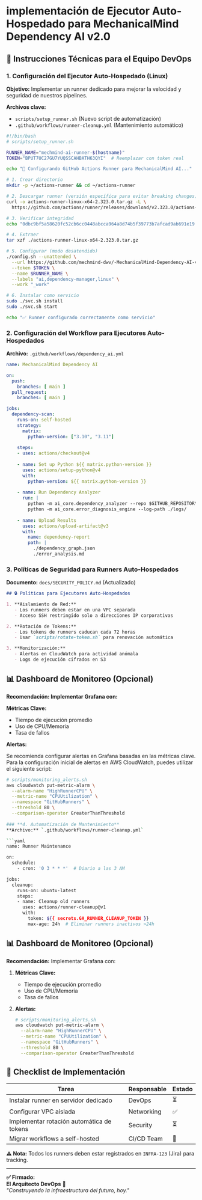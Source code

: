 # **implementación de Ejecutor Auto-Hospedado para MechanicalMind Dependency AI v2.0**

## **📌 Instrucciones Técnicas para el Equipo DevOps**

### **1. Configuración del Ejecutor Auto-Hospedado (Linux)**
**Objetivo:** Implementar un runner dedicado para mejorar la velocidad y seguridad de nuestros pipelines.

**Archivos clave:**
- `scripts/setup_runner.sh` (Nuevo script de automatización)
- `.github/workflows/runner-cleanup.yml` (Mantenimiento automático)

```bash
#!/bin/bash
# scripts/setup_runner.sh

RUNNER_NAME="mechmind-ai-runner-$(hostname)"
TOKEN="BPUT7UC27GU7YUQSSCAHBATH63QYI"  # Reemplazar con token real

echo "🔧 Configurando GitHub Actions Runner para MechanicalMind AI..."

# 1. Crear directorio
mkdir -p ~/actions-runner && cd ~/actions-runner

# 2. Descargar runner (versión específica para evitar breaking changes)
curl -o actions-runner-linux-x64-2.323.0.tar.gz -L \
  https://github.com/actions/runner/releases/download/v2.323.0/actions-runner-linux-x64-2.323.0.tar.gz

# 3. Verificar integridad
echo "0dbc9bf5a58620fc52cb6cc0448abcca964a8d74b5f39773b7afcad9ab691e19  actions-runner-linux-x64-2.323.0.tar.gz" | shasum -a 256 -c

# 4. Extraer
tar xzf ./actions-runner-linux-x64-2.323.0.tar.gz

# 5. Configurar (modo desatendido)
./config.sh --unattended \
  --url https://github.com/mechmind-dwv/-MechanicalMind-Dependency-AI-v2.0- \
  --token $TOKEN \
  --name $RUNNER_NAME \
  --labels "ai,dependency-manager,linux" \
  --work "_work"

# 6. Instalar como servicio
sudo ./svc.sh install
sudo ./svc.sh start

echo "✅ Runner configurado correctamente como servicio"
```

### **2. Configuración del Workflow para Ejecutores Auto-Hospedados**
**Archivo:** `.github/workflows/dependency_ai.yml`

```yaml
name: MechanicalMind Dependency AI

on:
  push:
    branches: [ main ]
  pull_request:
    branches: [ main ]

jobs:
  dependency-scan:
    runs-on: self-hosted
    strategy:
      matrix:
        python-version: ["3.10", "3.11"]
    
    steps:
    - uses: actions/checkout@v4
    
    - name: Set up Python ${{ matrix.python-version }}
      uses: actions/setup-python@v4
      with:
        python-version: ${{ matrix.python-version }}
    
    - name: Run Dependency Analyzer
      run: |
        python -m ai_core.dependency_analyzer --repo $GITHUB_REPOSITORY
        python -m ai_core.error_diagnosis_engine --log-path ./logs/
    
    - name: Upload Results
      uses: actions/upload-artifact@v3
      with:
        name: dependency-report
        path: |
          ./dependency_graph.json
          ./error_analysis.md
```

### **3. Políticas de Seguridad para Runners Auto-Hospedados**
**Documento:** `docs/SECURITY_POLICY.md` (Actualizado)

```markdown
## 🔒 Políticas para Ejecutores Auto-Hospedados

1. **Aislamiento de Red:**
   - Los runners deben estar en una VPC separada
   - Acceso SSH restringido solo a direcciones IP corporativas

2. **Rotación de Tokens:**
   - Los tokens de runners caducan cada 72 horas
   - Usar `scripts/rotate-token.sh` para renovación automática

3. **Monitorización:**
   - Alertas en CloudWatch para actividad anómala
   - Logs de ejecución cifrados en S3
```
## 📊 Dashboard de Monitoreo (Opcional)

**Recomendación: Implementar Grafana con:**

**Métricas Clave:**

* Tiempo de ejecución promedio
* Uso de CPU/Memoria
* Tasa de fallos

**Alertas:**

Se recomienda configurar alertas en Grafana basadas en las métricas clave. Para la configuración inicial de alertas en AWS CloudWatch, puedes utilizar el siguiente script:

```bash
# scripts/monitoring_alerts.sh
aws cloudwatch put-metric-alarm \
  --alarm-name "HighRunnerCPU" \
  --metric-name "CPUUtilization" \
  --namespace "GitHubRunners" \
  --threshold 80 \
  --comparison-operator GreaterThanThreshold
  
### **4. Automatización de Mantenimiento**
**Archivo:** `.github/workflows/runner-cleanup.yml`

```yaml
name: Runner Maintenance

on:
  schedule:
    - cron: '0 3 * * *'  # Diario a las 3 AM

jobs:
  cleanup:
    runs-on: ubuntu-latest
    steps:
    - name: Cleanup old runners
      uses: actions/runner-cleanup@v1
      with:
        token: ${{ secrets.GH_RUNNER_CLEANUP_TOKEN }}
        max-age: 24h  # Eliminar runners inactivos >24h
```

## **📊 Dashboard de Monitoreo (Opcional)**
**Recomendación:** Implementar Grafana con:

1. **Métricas Clave:**
   - Tiempo de ejecución promedio
   - Uso de CPU/Memoria
   - Tasa de fallos

2. **Alertas:**
   ```bash
   # scripts/monitoring_alerts.sh
   aws cloudwatch put-metric-alarm \
     --alarm-name "HighRunnerCPU" \
     --metric-name "CPUUtilization" \
     --namespace "GitHubRunners" \
     --threshold 80 \
     --comparison-operator GreaterThanThreshold
   ```

## **💼 Checklist de Implementación**

| Tarea | Responsable | Estado |
|-------|------------|--------|
| Instalar runner en servidor dedicado | DevOps | ⏳ |
| Configurar VPC aislada | Networking | ✅ |
| Implementar rotación automática de tokens | Security | ⏳ |
| Migrar workflows a self-hosted | CI/CD Team | 🚀 |

**⚠️ Nota:** Todos los runners deben estar registrados en `INFRA-123` (Jira) para tracking.

---

**✅ Firmado:**  
**El Arquitecto DevOps** 🔧  
*"Construyendo la infraestructura del futuro, hoy."*
